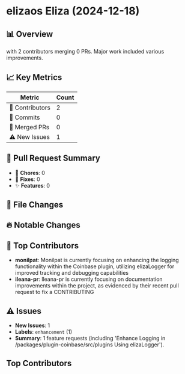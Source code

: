 # elizaos Eliza (2024-12-18)
    
## 📊 Overview
with 2 contributors merging 0 PRs. Major work included various improvements.

## 📈 Key Metrics
| Metric | Count |
|---------|--------|
| 👥 Contributors | 2 |
| 📝 Commits | 0 |
| 🔄 Merged PRs | 0 |
| ⚠️ New Issues | 1 |

## 🔄 Pull Request Summary
- 🧹 **Chores**: 0
- 🐛 **Fixes**: 0
- ✨ **Features**: 0

## 📁 File Changes


## 🔥 Notable Changes


## 👥 Top Contributors
- **monilpat**: Monilpat is currently focusing on enhancing the logging functionality within the Coinbase plugin, utilizing elizaLogger for improved tracking and debugging capabilities
- **ileana-pr**: Ileana-pr is currently focusing on documentation improvements within the project, as evidenced by their recent pull request to fix a CONTRIBUTING

## ⚠️ Issues
- **New Issues**: 1
- **Labels**: `enhancement` (1)
- **Summary**: 1 feature requests (including 'Enhance Logging in /packages/plugin-coinbase/src/plugins Using elizaLogger').

## Top Contributors
